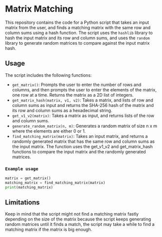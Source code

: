 # Matrix Matching

This repository contains the code for a Python script that takes an input matrix from the user, and finds a matching matrix with the same row and column sums using a hash function. The script uses the `hashlib` library to hash the input matrix and its row and column sums, and uses the `random` library to generate random matrices to compare against the input matrix hash.

## Usage

The script includes the following functions:

-   `get_matrix()`: Prompts the user to enter the number of rows and columns, and then prompts the user to enter the elements of the matrix, one row at a time. Returns the matrix as a 2D list of integers.
-   `get_matrix_hash(matrix, v1, v2)`: Takes a matrix, and lists of row and column sums as input and returns the SHA-256 hash of the matrix and its row and column sums as a hexadecimal string.
-   `get_v1_v2(matrix)`: Takes a matrix as input, and returns lists of the row and column sums.
-   `generate_random_matrix(n, m)`: Generates a random matrix of size n x m where the elements are either 0 or 1.
-   `find_matching_matrix(matrix)`: Takes an input matrix, and returns a randomly generated matrix that has the same row and column sums as the input matrix. The function uses the get_v1_v2 and get_matrix_hash functions to compare the input matrix and the randomly generated matrices.

### `Example usage`

```python
matrix = get_matrix()
matching_matrix = find_matching_matrix(matrix)
print(matching_matrix)
```

## Limitations

Keep in mind that the script might not find a matching matrix fastly depending on the size of the matrix because the script keeps generating random matrices until it finds a match, the script may take a while to find a matching matrix if the matrix is big enough.
